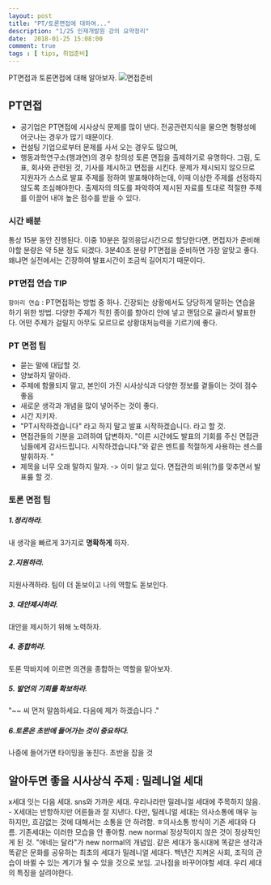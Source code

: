 ```yaml
---
layout: post
title: "PT/토론면접에 대하여..."
description: "1/25 인재개발원 강의 요약정리"
date:  2018-01-25 15:08:00
comment: true
tags : [ tips, 취업준비]
---
```


PT면접과 토론면접에 대해 알아보자. 
![면접준비](http://cfile21.uf.tistory.com/image/27463E3552CA689B1E0B0A)


## PT면접 
- 공기업은 PT면접에 시사상식 문제를 많이 낸다. 전공관련지식을 물으면 형평성에 어긋나는 경우가 많기 때문이다. 
- 컨설팅 기업으로부터 문제를 사서 오는 경우도 많으며,
- 행동과학연구소(행과연)의 경우 창의성 토론 면접을 출제하기로 유명하다. 그림, 도표, 회사와 관련된 것, 기사를 제시하고 면접을 시킨다. 문제가 제시되지 않으므로 지원자가 스스로 발표 주제를 정하여 발표해야하는데, 이때 이상한 주제를 선정하지 않도록 조심해야한다. 출제자의 의도를 파악하여 제시된 자료를 토대로 적절한 주제를 이끌어 내야 높은 점수를 받을 수 있다. 

### 시간 배분
통상 15분 동안 진행된다. 이중 10분은 질의응답시간으로 할당한다면, 면접자가 준비해야할 분량은 약 5분 정도 되겠다. 3분40초 분량 PT면접을 준비하면 가장 알맞고 좋다. 왜냐면 실전에서는  긴장하여 발표시간이 조금씩 길어지기 때문이다. <br/>

### PT면접 연습  TIP
 `항아리 연습` : PT면접하는 방법 중 하나. 긴장되는 상황에서도 당당하게 말하는 연습을 하기 위한 방법. 다양한 주제가 적힌 종이를 항아리 안에 넣고 랜덤으로 골라서 발표한다. 어떤 주제가 걸릴지 아무도 모르므로 상황대처능력을 기르기에 좋다.

###  PT 면접 팁 
- 묻는 말에 대답할 것. 
- 양보하지 말아라. 
- 주제에 함몰되지 말고, 본인이 가진 시사상식과 다양한 정보를 곁들이는 것이 점수 좋음
- 새로운 생각과 개념을 많이 넣어주는 것이 좋다. 
- 시간 지키자. 
- "PT시작하겠습니다" 라고 하지 말고 발표 시작하겠습니다. 라고 할 것. 
- 면접관들의 기분을 고려하여 답변하자. "이른 시간에도 발표의 기회를 주신 면접관님들에게 감사드립니다. 시작하겠습니다."와 같은 멘트를 적절하게 사용하는 센스를 발휘하자. " 
- 제목을 너무 오래 말하지 말자. -> 이미 알고 있다. 면접관의 비위(?)를 맞추면서 발표릃 할 것. 


### 토론 면접 팁

##### 1.정리하라.
 내 생각을 빠르게 3가지로 **명확하게** 하자. 

##### 2.지원하라.
 지원사격하라. 팀이 더 돋보이고 나의 역할도 돋보인다. 

##### 3. 대안제시하라.
 대안을 제시하기 위해 노력하자. 

##### 4. 종합하라.
 토론 막바지에 이르면 의견을 종합하는 역할을 맡아보자. 

##### 5. 발언의 기회를 확보하라. 
 "~~ 씨 먼저 말씀하세요. 다음에 제가 하겠습니다 ."

##### 6.토론은 초반에 들어가는 것이 중요하다. 
 나중에 들어가면 타이밍을 놓친다. 초반을 잡을 것  <br/>


## 알아두면 좋을 시사상식 주제 : **밀레니얼 세대** 

x세대 잇는 다음 세대. sns와 가까운 세대. 우리나라만 밀레니얼 세대에 주목하지 않음.  - X세대는 반항하지만 어른들과 잘 지낸다. 다만, 밀레니얼 세대는 의사소통에 매우 능하지만, 흐감없는 것에 대해서는 소통을 안 하려함. ㅎ의사소통 방식이 기존 세대와 다름. 기존세대는 이러한 모습을 안 좋아함. new normal 정상적이지 않은 것이 정상적인게 된 것. "애네는 달라"가 new normal의 개념임.  같은 세대가 동시대에 똑같은 생각과 똑같은 문화를 공유하는 최초의 세대가 밀레니얼 세대다.
 백년간 지켜온 사회, 조직의 관습이 바뀔 수 있는 계기가 될 수 있을 것으로 보임. 고나점을 바꾸어야할 세대. 우리 세대의 특징을 살려야한다. 
 






